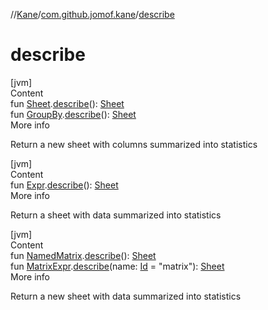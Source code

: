 //[Kane](../index.md)/[com.github.jomof.kane](index.md)/[describe](describe.md)



# describe  
[jvm]  
Content  
fun [Sheet](../com.github.jomof.kane.impl.sheet/-sheet/index.md).[describe](describe.md)(): [Sheet](../com.github.jomof.kane.impl.sheet/-sheet/index.md)  
fun [GroupBy](../com.github.jomof.kane.impl.sheet/-group-by/index.md).[describe](describe.md)(): [Sheet](../com.github.jomof.kane.impl.sheet/-sheet/index.md)  
More info  


Return a new sheet with columns summarized into statistics

  


[jvm]  
Content  
fun [Expr](../com.github.jomof.kane.impl/-expr/index.md).[describe](describe.md)(): [Sheet](../com.github.jomof.kane.impl.sheet/-sheet/index.md)  
More info  


Return a  sheet with data summarized into statistics

  


[jvm]  
Content  
fun [NamedMatrix](../com.github.jomof.kane.impl/-named-matrix/index.md).[describe](describe.md)(): [Sheet](../com.github.jomof.kane.impl.sheet/-sheet/index.md)  
fun [MatrixExpr](../com.github.jomof.kane.impl/-matrix-expr/index.md).[describe](describe.md)(name: [Id](../com.github.jomof.kane.impl/index.md#%5Bcom.github.jomof.kane.impl%2FId%2F%2F%2FPointingToDeclaration%2F%5D%2FClasslikes%2F-1708580935) = "matrix"): [Sheet](../com.github.jomof.kane.impl.sheet/-sheet/index.md)  
More info  


Return a new sheet with data summarized into statistics

  



